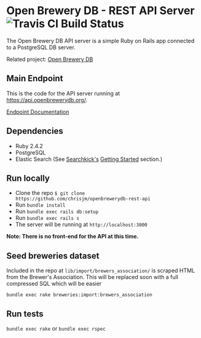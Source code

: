 # Open Brewery DB - REST API Server ![Travis CI Build Status](https://travis-ci.org/chrisjm/openbrewerydb-rest-api.svg?branch=master)

The Open Brewery DB API server is a simple Ruby on Rails app connected to a PostgreSQL DB server.

Related project: [Open Brewery DB](https://www.github.com/chrisjm/openbrewerydb-search)

## Main Endpoint

This is the code for the API server running at https://api.openbrewerydb.org/.

[Endpoint Documentation](https://www.openbrewerydb.org/)

## Dependencies

- Ruby 2.4.2
- PostgreSQL
- Elastic Search (See [Searchkick's](https://github.com/ankane/searchkick) [Getting Started](https://github.com/ankane/searchkick#getting-started) section.)

## Run locally

* Clone the repo `$ git clone https://github.com/chrisjm/openbrewerydb-rest-api`
* Run `bundle install`
* Run `bundle exec rails db:setup`
* Run `bundle exec rails s`
* The server will be running at `http://localhost:3000`

**Note: There is no front-end for the API at this time.**

## Seed breweries dataset

Included in the repo at `lib/import/brewers_association/` is scraped HTML from the Brewer's Association. This will be replaced soon with a full compressed SQL which will be easier

`bundle exec rake breweries:import:brewers_association`

## Run tests

`bundle exec rake` or `bundle exec rspec`

